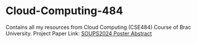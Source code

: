 # Cloud-Computing-484
Contains all my resources from Cloud Computing (CSE484) Course of Brac University.
Project Paper Link: [SOUPS2024 Poster Abstract](https://www.usenix.org/system/files/soups2024_poster63_abstract-eshita_final.pdf)
